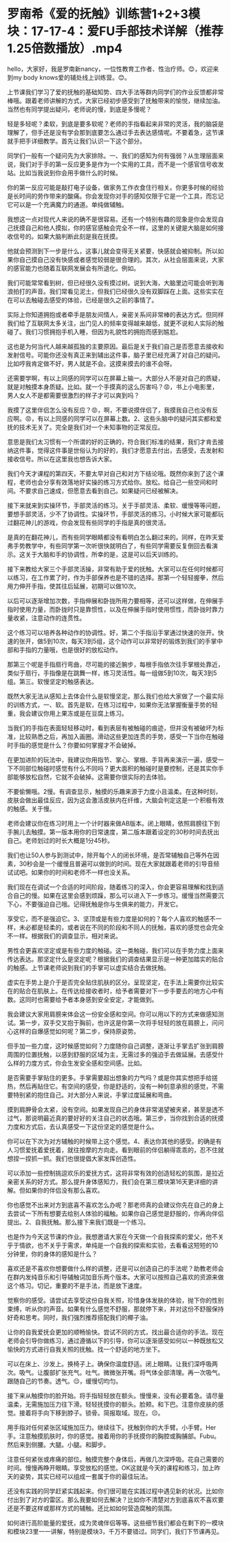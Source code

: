 # 罗南希《爱的抚触》训练营1+2+3模块：17-17-4：爱FU手部技术详解（推荐1.25倍数播放）.mp4

hello，大家好，我是罗南新nancy，一位性教育工作者、性治疗师。😊，欢迎来到my body knows爱的辅处线上训练营。😊。

上节课我们学习了爱的抚触的基础知势、四大手法等群内同学们的作业反馈都非常棒哦。跟着老师讲解的方式，大家已经初步感受到了抚触带来的愉悦，继续加油。当然也有同学提出疑问，老师说的慢，到底是多慢呢？

轻是多轻呢？柔软，到底是要多软呢？老师的手指看起来非常的灵活，我的脑袋是理解了，但手还是没有学会那到底要怎么通过手去表达感情呢。不要着急，这节课就手把手详细教学。首先让我们认识一下这个部分。

同学们一般有一个疑问先为大家排除。一、我们的感知为何有强弱？从生理层面来说，我们对于手的第一反应更多是作为一个实用的工具，而不是一个感官信号收发站。比如当我说到你会用手做什么的时候。

你的第一反应可能是敲打电子设备，做家务工作衣食住行相关。你更多时候的经验是长时间的劳作带来的酸痛。你会发现你对手的感知仅限于它是一个工具，而忘记它可以是一个充满魔力的通道。单纯做辅触。

我想这一点对现代人来说的确不是很容易。还有一个特别有趣的现象是你会发现自己抚摸自己和他人摸拟，你的感官感触会完全不一样，这里的关键是大脑是如何接收信号的。如果大脑判断此刻是我在抚摸。

他就会预测到下一步是什么，这事儿就会变得无关紧要，快感就会被抑制。所以如果你自己摸自己没有快感或者感觉较弱是很合理的。其次，从社会层面来说，大家的感官能力也随着互联网发展会有所退化。例如。

我们可能常常看到树，但已经很久没有摸过树。说到大海，大脑里边可能会听到海浪拍打的声音。我们常看见泥土，但我们已经很久没有双脚踩在上面。这些实实在在可以去触碰去感受的体验，已经是很久之前的事情了。

实际上你知道拥抱或者牵手是朋友间情人，亲密关系间非常棒的表达方式。但同样我们给了互联网太多关注，出门见人的频率变得越来越低，就更不说和人实际的触碰了。我们习惯拥抱手机入睡，但因为礼貌性的拥抱而感到尴尬。

这也是为何当代人越来越孤独的主要原因。最后是关于我们自己是否愿意去接收和发射信号。可能你还没有真正来到辅出这件事，脑子里已经充满了对自己的疑问。比如哼我肯定做不好，男人就是不会。这摸来摸去的谁不会呀。

还需要学啊，有以上同感的同学可以在屏幕上输一。大部分人不是对自己的质疑，就是对触摸本身质疑。比如。就一个手摸真的这么厉害吗？😡，书上小电影里，男人女人不是都需要很激烈的样子才可以爽到吗？

我摸了这里伴侣怎么没有反应？😡，啊，不要说摸伴侣了，我摸我自己也没有反应啊。😡，有以上同感的同学可以在屏幕上数。2、这些头脑中的疑问其实都和爱抚的技术无关了。完全是我们对一个未知事物的正常反应。

意思是我们太习惯有一个所谓的好的正确的，符合我们标准的结果，我们才肯去接纳这件事，觉得这件事是世俗认为的好的，我们才愿意去付出，去感受，去发射和接收信号。所以在这里我也想告诉大家。

我们今天才课程的第四天，不要太早对自己和对方下结论哦。既然你来到了这个课程，老师也会分享有效落地好实操的练习方式给你。放松。给自己一些空间和时间。不要求自己速成，但愿意去看到自己。如果疑问已经被解决。

接下来就来到实操环节，手部灵活的练习。关于手部灵活、柔软、缓慢等等问题，要想手部灵活，少不了协调性。实操环节，手部灵活的练习。小时候大家可能都玩过翻花神儿的游戏，你会发现有些同学的手指是真的很灵活。

是真的在翻花神儿，而有些同学眼睛都没有看明白怎么翻过来的。同样，在昨天爱弗手势教学中，有些同学第一次听很快就明白了，有些同学需要反复倒回去看演示。这关于大脑和手的协调性，所幸的是，这是可以后天训练的。

接下来教给大家三个手部灵活操，非常有助于爱的抚触。大家可以在任何时候都可以练习，在工作累了时，作为手部保养也是不错的选择。那第一个轻轻握拳，然后用力伸开手指，使其往后延展，初期可以做10次。

以后可以逐渐增加次数，手指伸展和卧拢所用力要相等，还可以这样做，在伸展手指时使用力量，而卧拢时只是靠惯性，以及在伸展手指时使用惯性，而卧拢时靠力量收紧，注意动作的连贯性。

这个练习可以培养各种动作的协调性。好，第二个手指沿手掌通过快速的张开。快速的张开，做5到10次，每天3到5组，这个动作可以非常好的锻炼到我们的手掌中部和手指的力量哦，也是很好的放松动作。

那第三个呢是手指扇行弯曲，尽可能的接近腕步，每根手指依次往手掌根处靠近，类似于扇行，手指像是在跳舞一样，练习灵活性。每一组做5到10次，每天3到5组。第三。软慢坚定的触感表达。

既然大家无法从感知上去体会什么是软慢坚定。那么我们也给大家做了一个最实际的训练方式，一、软。首先是软，在练习过程中，如果你无法掌握衡量手势的轻重，我会建议你用上果冻或是在豆腐上练习。

当我们的手指在表面轻轻移动时，看到表层有被触碰的痕迹，但并没有被破坏为标准，比较熟悉之后，再加入画圈。滑动这些更加连贯的手势，感受一下当你在触碰时手指的感觉是什么？你要如何掌握才不会破掉。

在更加进阶的玩法中，我建议你用指节、掌心、掌根、手背再来演示一遍，感受一下不同部位触碰时感觉有什么不同吗？更大面积的触碰时是要控制，还是其实你手部能够放松自然，它就不会破掉。这需要你很实际的去体验。

不要偷懒哦。2慢。有调查显示，触摸的乐趣来源于力度小且温柔。在这种时刻，皮肤会做出最佳反应，因为这会激活皮肤内在纤维，大脑会判定这是一个积极有效的触感。关于慢。

老师会建议你在练习时用上一个计时器来做AB版本。闭上眼睛，依照肩膀往下到手腕儿去触摸。第一版本用你的日常速度，第二版本跟着设定的30秒时间去抚出自己。老师划过的时长大概是1分45秒。

我们也让50人参与到测试中，除开每个人的闭长环境，是否常辅触自己等外在因素，30秒会是一个缓慢且普遍可以做到的时间。现在大家就跟着老师的引导音频试试吧。如果你的时间和老师不一样也没关系。

我们现在在调试一个合适的时间阶段，随着练习的深入，你会更容易理解和找到适合自己的慢。如果在这里会感到烦躁，那么可以进入下一步练习。缓慢当然需要沉下心，不要强迫自己哦。记得抚触是你与生俱来的能力，开发它。

享受它，而不是强迫它。3、坚顶或是有些力度是如何的？每个人喜欢的触感不一样，未必都是轻柔的，或者说在不同的阶段和不同人的抚触，喜欢的感觉也会完全不一样。根据我们的调查显示，相对来说。

男性会更喜欢坚定或是有些力度的触碰。这一类触碰，我们可以在手势力度上面来传达表达。那坚定什么是坚定呢？根据我们的调查结果显示是一种更加踏实的贴合的触感。上节课老师说到我们的手掌可以虚实结合去做抚触。

虚实在手势上是介于是否完全贴住肌肤的区分。呈现坚定，在手法上需要你比较实在的贴合在肌肤上。在传达给接收者时，给予者需要对下一步手要去的地方心中有数。这同时也需要给予者本身感到安全安定，才能做到。

我会建议大家用肩膀来体会这一份安全感和空间。你可以用以下的方式来做感知测试。第一步，双手交叉抱于胸前，也许这是你第一次将手轻轻的放在肩膀上，问问心这样的自爆感觉如何呢？第二步，保持原姿势。

但手加一些力度，这时候感觉如何？力度随你自己调整，逐渐让手掌去扩张到肩膀周围的位置抚触，以感到舒服的区域为主，无需过多的强迫手去做延展。去感受什么样的力度方式，你会生发安全感和空间感。比如。

是否需要手掌贴住的更多。手掌需要超出想象的力气吗？或是你其实想把手给搓热，然后再贴住它。有空间的感受，你是舒适的，没有一种刻意承担的感觉，不需要特别紧的抱住自己。对大部分人来说，手掌过度延展和弯曲。

摸到肩胛骨会太紧，没有空间。如果发现自己的身体非常渴望被夹紧，甚至是透不过气，那说明最近真的要好好的关注自己的状态哦。第三步，当你找到合适的抚摸力度和方式后，去认真感受一下这份坚定的感觉是什么。

你可以在下次为对方辅触的时候带上这个感觉。4、表达你其他的感受。的确是有人习惯爱抚着爱抚着，就往按摩的方向走。看到眼前的伴侣躺得乖乖的，忍不住就想捏一捏抓一抓。我们也很提倡大家发挥创造性。

可以添加一些控制挑逗欢乐的爱抚方式，这将非常有效的创造轻松的氛围，是拉近亲密关系的好方式。那么提升身体感知力，我们会在第三模块第16天更详细的讲解。但如果你的伴侣没有那么喜欢。

你也感觉不出来对方到底喜不喜欢怎么办呢？那老师真的会建议你先在自己的身上去尝试一下所有想要去给别人体验的福触。如果你自己感觉是舒服的，你再向伴侣提出。2、自我抚触。那么接下来我们既是一个练习。

也是作为今天这节课的作业。我想邀请大家在今天做一个自我探索的爱父，他不关乎于情欲，也不关乎于需求，单纯是一个自我的探索和实验，去看看这短短的10分钟里，你的身体的感知是什么？

喜欢还是不喜欢你想要做什么样的调整，还是可以创造自己的手法呢？助教老师会在群内发纯音乐和引导辅触词加音乐两个版本。大家可以按照自己喜欢的资源来做这个练习。切记，重要的不是手法，而是放下速度。

觉察你的感受。请尝试去享受这份自我关照，珍惜身体发肤的体验，抛下你的性别束缚，听从你的声音。如果有什么感觉不舒服，那就停下来，并对这份不舒服保持好奇和思考。同时，我们强烈推荐搭配我们的椰子油。

让你的自我爱抚会更加的顺畅愉快。尝试不同的方式，找出最合适你的手法。现在老师会引导你做练习，通过遵循以下的引导，你可以逐渐感受如何以一种既放松又愉快的方式进行自我关照的抚触。找一个舒适的地方坐下。

可以在床上、沙发上。换椅子上。确保你温度舒适。闭上眼睛。让我们深呼吸两次。吸气。让腹部扩张充气。吐气。微微张开嘴。将气体全部清理。再一次吸气。跟随自己的节奏。透气。😔，缓慢切均匀。

接下来从触摸你的脸开始。将手指轻轻放在额头。慢慢来，没有必要着急。请尽量温柔，无需施加压力往下滑。轻轻抚摸你的额头。脸颊。和下巴。注意你皮肤的感觉。接着将手向下移到脖子。锁骨。简报取域。现在。😔。

用手指对任何紧张区域施加压力。继续往下。抚触到你的大手臂。小手臂。Her手。注意触摸肌肤时，你的感觉。接着用你的手抚摸你的胸腔或胸脯部。Fubu。然后来到侧腰。大腿。小腿。和脚步。

注意任何紧张或疼痛的部位。触摸完整个身体后，再做几次深呼吸。花自己需要的时间。慢慢再睁开眼睛。享受放松的感觉。OK这就是今天的课程和练习，加上昨天的姿势，其实已经可以组成一套属于你的最佳玩法。

还没有实践的同学赶紧实践起来。你们很可能在实践过程中遇见新的状况。比如你付出到了对方的雷区。那么我要如何去解决？比如你不清楚对方到底喜欢不喜欢要还是不要这样或那样方式的辅触。还比如如何营造腐触的氛围。

如何进行高阶能量的爱抚，成为灵魂伴侣等等。这些细节我们都会在剩下的一模块和模块23里一一讲解，特别是模块3，千万不要错过。同学们，我们下节课再见。

